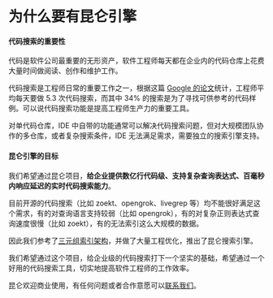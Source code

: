 为什么要有昆仑引擎
======


#### 代码搜索的重要性

代码是软件公司最重要的无形资产，软件工程师每天都在企业内的代码仓库上花费大量时间做阅读、创作和维护工作。

代码搜索是工程师日常的重要工作之一，根据这篇 [Google 的论文](https://static.googleusercontent.com/media/research.google.com/zh-CN//pubs/archive/43835.pdf)统计，工程师平均每天要做 5.3 次代码搜索，而其中 34% 的搜索是为了寻找可供参考的代码样例。可以说代码搜索功能是提高工程师生产力的重要工具。

对单代码仓库，IDE 中自带的功能通常可以解决代码搜索问题，但对大规模团队协作的多仓库，或者复杂搜索条件，IDE 无法满足需求，需要独立的搜索引擎支持。

#### 昆仑引擎的目标

我们希望通过昆仑项目，**给企业提供数亿行代码级、支持复杂查询表达式、百毫秒内响应延迟的实时代码搜索能力**。

目前开源的代码搜索（比如 zoekt、opengrok、livegrep 等）均不能很好满足这个需求，有的对查询语言支持较弱（比如 opengrok），有的对复杂正则表达式查询速度很慢（比如 zoekt），有的无法索引这么大规模的数据。

因此我们参考了[三元组索引架构](https://swtch.com/~rsc/regexp/regexp4.html)，并做了大量工程优化，推出了昆仑搜索引擎。

我们希望通过这个项目，给企业级的代码搜索打下一个坚实的基础，希望通过一个好用的代码搜索工具，切实地提高软件工程师的工作效率。

昆仑欢迎商业使用，有任何问题或者合作意愿可以[联系我们](/doc/feedback.md)。